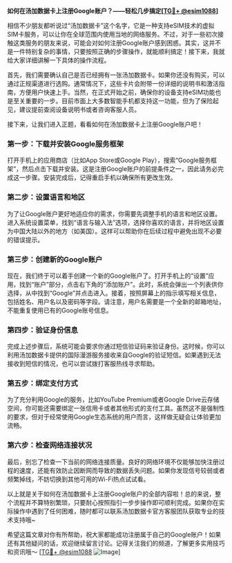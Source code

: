 **如何在汤加数据卡上注册Google账户？——轻松几步搞定[[TG💪+ @esim1088](https://t.me/s/esim1088)]**

相信不少朋友都听说过“汤加数据卡”这个名字，它是一种支持eSIM技术的虚拟SIM卡服务，可以让你在全球范围内使用当地的网络服务。不过，对于一些初次接触这类服务的朋友来说，可能会对如何注册Google账户感到困惑。其实，这并不是一件特别复杂的事情，只要按照正确的步骤操作，就能顺利搞定！接下来，我就给大家详细讲解一下具体的操作流程。

首先，我们需要确认自己是否已经拥有一张汤加数据卡。如果你还没有购买，可以通过正规渠道进行选购。通常情况下，这些卡片会附带一份详细的说明书和激活指南，方便用户快速上手。当然，在正式开始之前，确保你的设备支持eSIM功能也是至关重要的一步。目前市面上大多数智能手机都支持这一功能，但为了保险起见，建议提前查阅设备说明书或者咨询客服人员。

接下来，让我们进入正题，看看如何在汤加数据卡上注册Google账户吧！

### 第一步：下载并安装Google服务框架

打开手机上的应用商店（比如App Store或Google Play），搜索“Google服务框架”，然后点击下载并安装。这是注册Google账户的前提条件之一，因此请务必完成这一步骤。安装完成后，记得重启手机以确保所有更改生效。

### 第二步：设置语言和地区

为了让Google账户更好地适应你的需求，你需要先调整手机的语言和地区设置。进入系统设置菜单，找到“语言与输入法”选项，选择你喜欢的语言，并将地区设置为中国大陆以外的地方（如美国）。这样可以帮助你在后续过程中避免出现不必要的错误提示。

### 第三步：创建新的Google账户

现在，我们终于可以着手创建一个新的Google账户了。打开手机上的“设置”应用，找到“账户”部分，点击右下角的“添加账户”。此时，系统会弹出一个列表供你选择，从中找到“Google”并点击进入。接着，按照屏幕上的指示填写相关信息，包括姓名、用户名以及密码等字段。请注意，用户名需要是一个全新的邮箱地址，不能重复使用已有的Google账号信息。

### 第四步：验证身份信息

完成上述步骤后，系统可能会要求你通过短信验证码来验证身份。这时候，你可以利用汤加数据卡提供的国际漫游服务接收来自Google的验证短信。如果遇到无法接收到短信的情况，也可以尝试拨打客服热线寻求帮助。

### 第五步：绑定支付方式

为了充分利用Google的服务，比如YouTube Premium或者Google Drive云存储空间，你可能还需要绑定一张信用卡或者其他形式的支付工具。虽然这不是强制性的要求，但对于经常使用Google生态系统的用户而言，这样做无疑会让体验更加流畅。

### 第六步：检查网络连接状况

最后，别忘了检查一下当前的网络连接质量。良好的网络环境不仅能够加快注册过程的速度，还能有效防止因断网而导致的数据丢失问题。如果你发现信号较弱或者频繁掉线，不妨切换到其他可用的Wi-Fi热点试试看。

以上就是关于如何在汤加数据卡上注册Google账户的全部内容啦！总的来说，整个流程并不算特别繁琐，只要耐心按照指引一步步操作即可顺利完成。如果你在实际操作中遇到了任何困难，随时都可以联系汤加数据卡官方客服团队获取专业的技术支持哦~

希望这篇文章对你有所帮助，祝大家都能成功注册属于自己的Google账户！如果还有其他疑问的话，欢迎继续留言讨论。记得关注我们的频道，了解更多实用技巧和资讯哦～ [[TG💪+ @esim1088](https://t.me/s/esim1088) ![Image](https://i.postimg.cc/4NQfJmqS/Snipaste-2025-05-13-00-14-12.png)]